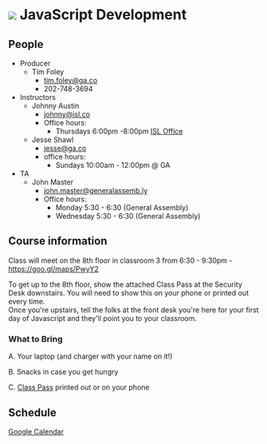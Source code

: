 # ![](assets/logo.png) JavaScript Development

## People

- Producer
  - Tim Foley
    - [tim.foley@ga.co](tim.foley@ga.co)
    - 202-748-3694
- Instructors
  - Johnny Austin
    - [johnny@isl.co](johnny@isl.co)
    - Office hours:
      - Thursdays 6:00pm -8:00pm [ISL Office](https://isl.co/contact/)
  - Jesse Shawl
    - [jesse@ga.co](jesse@ga.co)
    - office hours:
      - Sundays 10:00am - 12:00pm @ GA
- TA
  - John Master
    - [john.master@generalassemb.ly](john.master@generalassemb.ly)
    - Office hours:
      - Monday 5:30 - 6:30 (General Assembly)
      - Wednesday 5:30 - 6:30 (General Assembly)

## Course information

Class will meet on the 8th floor in classroom 3 from 6:30 - 9:30pm - https://goo.gl/maps/PwyY2

To get up to the 8th floor, show the attached Class Pass at the Security Desk downstairs. You will need to show this on your phone or printed out every time.  
Once you're upstairs, tell the folks at the front desk you're here for your first day of Javascript and they'll point you to your classroom.

### What to Bring

A. Your laptop (and charger with your name on it!)

B. Snacks in case you get hungry

C. [Class Pass](./assets/class-pass.png) printed out or on your phone

## Schedule

[Google Calendar](https://calendar.google.com/calendar/embed?src=generalassemb.ly_2bpe0sg92jg3otj03epjk03foc%40group.calendar.google.com&ctz=America/New_York)
